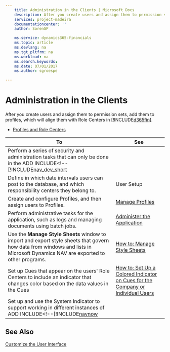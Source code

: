 ```yaml
---
    title: Administration in the Clients | Microsoft Docs
    description: After you create users and assign them to permission sets, add them to profiles, which will align them with Role Centers in [!INCLUDE[d365fin](includes/d365fin_md.md)].
    services: project-madeira
    documentationcenter: ''
    author: SorenGP

    ms.service: dynamics365-financials
    ms.topic: article
    ms.devlang: na
    ms.tgt_pltfrm: na
    ms.workload: na
    ms.search.keywords:
    ms.date: 07/01/2017
    ms.author: sgroespe

---
```

# Administration in the Clients
After you create users and assign them to permission sets, add them to profiles, which will align them with Role Centers in [!INCLUDE[d365fin](includes/d365fin_md.md)].  
  
-   [Profiles and Role Centers](../profiles-and-role-centers.md)  
  
|**To**|**See**|  
|------------|-------------|  
|Perform a series of security and administration tasks that can only be done in the ADD INCLUDE<!--[!INCLUDE[nav_dev_short](../../includes/administration-outside-of-the-clients.md)|  
|Define in which date intervals users can post to the database, and which responsibility centers they belong to.|User Setup|  
|Create and configure Profiles, and then assign users to Profiles.|[Manage Profiles](../manage-profiles.md)|  
|Perform administrative tasks for the application, such as logs and managing documents using batch jobs.|[Administer the Application](../administer-the-application.md)|  
|Use the **Manage Style Sheets** window to import and export style sheets that govern how data from windows and lists in Microsoft Dynamics NAV are exported to other programs.|[How to: Manage Style Sheets](../How%20to:%20Manage%20Style%20Sheets.md)|  
|Set up Cues that appear on the users' Role Centers to include an indicator that changes color based on the data values in the Cues|[How to: Set Up a Colored Indicator on Cues for the Company or Individual Users](../how-to-set-up-a-colored-indicator-on-cues-for-the-company-or-individual-users.md)|  
|Set up and use the System Indicator to support working in different instances of ADD INCLUDE<!--[!INCLUDE[navnow](../../includes/How%20to:%20Use%20the%20System%20Indicator.md)|  
  
## See Also  
 [Customize the User Interface](../customize-the-user-interface.md)